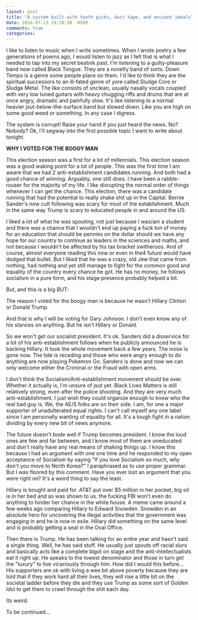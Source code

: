 ```yaml
---
layout: post
title: "A system built with tooth picks, duct-tape, and ancient ideals"
date: 2016-07-13 19:28:38 -0500
comments: true
categories: 
---
```


I like to listen to music when I write sometimes. When I wrote poetry a few generations of poems ago, I would listen to jazz as I felt that is what I needed to tap into my secret beatnik past. I'm listening to a guilty-pleasure band now called Black Tongue. They are a novelty band of sorts. Down Tempo is a genre some people place on them. I'd like to think they are the spiritual successors to an ill-fated genre of yore called Sludge Core or Sludge Metal. The like consists of unclean, usually nasally vocals coupled with very low tuned guitars with heavy chugging riffs and drums that are at once angry, dramatic and painfully slow. It's like listening to a normal heavier jsut-below-the-surface band but slowed down. Like you are high on some good weed or something. In any case I digress.

The system is corrupt! Raise your hand if you just heard the news. No? Nobody? Ok, I'll segway into the first possible topic I want to write about tonight. 

**WHY I VOTED FOR THE BOOGY MAN**

This election season was a first for a lot of millennials. This election season was a good waking point for a lot of people. This was the first time I am aware that we had 2 anti-establishment candidates running. And both had a good chance of winning. Arguably, one still does. I have been a rabble-rouser for the majority of my life. I like disrupting the normal order of things whenever I can get the chance. This election, there was a candidate running that had the potential to really shake shit up in the Capital. Bernie Sander's now cult following was scary for most of the establishment. Much in the same way Trump is scary to educated people in and around the US. 

I liked a lot of what he was spouting, not just because I was/am a student and there was a chance that I wouldn't end up paying a fuck ton of money for an education that should be pennies on the dollar should we have any hope for our country to continue as leaders in the sciences and maths, and not because I wouldn't be affected by his tax bracket switheroos. And of course, almost everyone reading this now or even in the4 future would have dodged that bullet. But I liked that he was a crazy, old Jew that came from nothing, had nothing and yet still manage to fight for the common good and equality of the country every chance he got. He has no money, he follows socialism in a pure form, and his stage presence probably helped a bit.

But, and this is a big BUT:

The reason I voted for the boogy man is because he wasn't Hillary Clinton or Donald Trump.

And that is why I will be voting for Gary Johnson. I don't even know any of his stances on anything. But he isn't Hillary or Donald.

So we won't get our socialist president. It's ok. Sanders did a disservice for a lot of his anti-establishment follows when he publicly announced he is backing Hillary. It took the whole movement back a few years. The noise is gone now. The tide is receding and those who were angry enough to do anything are now playing Pokemon Go. Sanders is done and now we can only welcome either the Criminal or the Fraud with open arms.

I don't think the Socialism/Anti-establishment movement should be over. Whether it actually is, I'm unsure of jsut yet. Black Lives Matters is still relatively strong, even after the police shooting. And they are very much anti-establishment. I just wish they could organize enough to know who the real bad guy is. We, the AE/S folks are on their side. I am, for one a major supporter of unadulterated equal rights. I can't call myself any one label since I am personally wanting of equality for all. It's a tough fight in a nation dividing by every new bit of news anymore. 

The future doesn't bode well if Trump becomes president. I know the loud ones are few and far between, and I know most of them are uneducated and don't really have any real means of shaking things up. I know this because I had an argument with one one time and he responded to my open acceptance of Socialism by saying "If you love Socialism so much, why don't you move to North Korea?" I paraphrased as to use proper grammar. But I was floored by this comment. Have you ever lost an argument that you were right on? It's a weird thing to say the least.

Hillary is bought and paid for. AT&T put over $5 million in her pocket, big oil is in her bed and as was shown to us. the fucking FBI won't even do anything to hinder her chance in the white house. A meme came around a few weeks ago comparing Hillary to Edward Snowden. Snowden in an absolute hero for uncovering the illegal activities that the government was engaging in and he is now in exile. Hillary did something on the same level and is probably getting a seat in the Oval Office.

Then there is Trump. He has been talking for an entire year and hasn't said a single thing. Well, he has said stuff. He usually just spouts off racial slurs and basically acts like a complete bigot on stage and the anti-intellectualists eat it right up. He speaks to the lowest denominator and those in turn get the "luxury" to live vicariously through him. How did I would this before... His supporters are ok with living a wee bit above poverty because they are told that if they work hard all their lives, they will rise a little bit on the societal ladder before they die and they use Trump as some sort of  Golden Idol to get them to crawl through the shit each day. 

Its weird.

 To be continued...